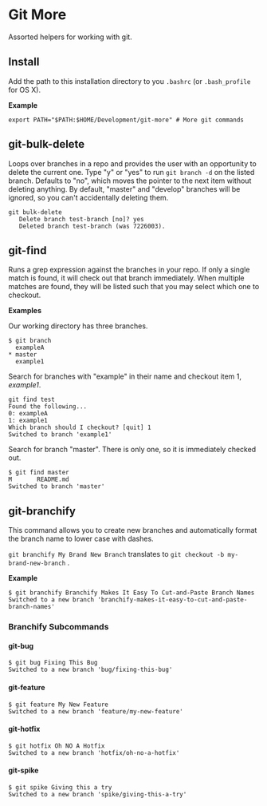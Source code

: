 # Git More

Assorted helpers for working with git.

## Install

Add the path to this installation directory to you `.bashrc` (or `.bash_profile` for OS X).

**Example**
```
export PATH="$PATH:$HOME/Development/git-more" # More git commands
```

## git-bulk-delete

Loops over branches in a repo and provides the user with an opportunity to delete the current one. Type "y" or "yes" to run `git branch -d` on the listed branch. Defaults to "no", which moves the pointer to the next item without deleting anything. By default, "master" and "develop" branches will be ignored, so you can't accidentally deleting them.

``` 
git bulk-delete
   Delete branch test-branch [no]? yes
   Deleted branch test-branch (was 7226003).
```



## git-find

Runs a grep expression against the branches in your repo. If only a single match is found, it will check out that branch immediately. When multiple matches are found, they will be listed such that you may select which one to checkout.
  
**Examples**

Our working directory has three branches.
```
$ git branch
  exampleA
* master
  example1
```

Search for branches with "example" in their name and checkout item 1, *example1*.
```
git find test
Found the following...
0: exampleA
1: example1
Which branch should I checkout? [quit] 1
Switched to branch 'example1'
```

Search for branch "master". There is only one, so it is immediately checked out.
```
$ git find master
M       README.md
Switched to branch 'master'
```


## git-branchify

This command allows you to create new branches and automatically format the branch name to lower case with dashes.

`git branchify My Brand New Branch` translates to `git checkout -b my-brand-new-branch` .

**Example**
```
$ git branchify Branchify Makes It Easy To Cut-and-Paste Branch Names
Switched to a new branch 'branchify-makes-it-easy-to-cut-and-paste-branch-names'
```

### Branchify Subcommands

#### git-bug
```
$ git bug Fixing This Bug
Switched to a new branch 'bug/fixing-this-bug'
```

#### git-feature
```
$ git feature My New Feature
Switched to a new branch 'feature/my-new-feature'
```

#### git-hotfix
```
$ git hotfix Oh NO A Hotfix
Switched to a new branch 'hotfix/oh-no-a-hotfix'
```

#### git-spike
```
$ git spike Giving this a try
Switched to a new branch 'spike/giving-this-a-try'
```